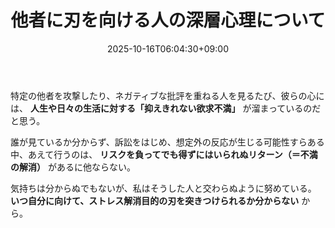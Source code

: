 ﻿---
title: "他者に刃を向ける人の深層心理について"
date: 2025-10-16T06:04:30+09:00
draft: false
---

特定の他者を攻撃したり、ネガティブな批評を重ねる人を見るたび、彼らの心には、 **人生や日々の生活に対する「抑えきれない欲求不満」** が溜まっているのだと思う。

誰が見ているか分からず、訴訟をはじめ、想定外の反応が生じる可能性すらある中、あえて行うのは、 **リスクを負ってでも得ずにはいられぬリターン（＝不満の解消）** があるに他ならない。

気持ちは分からぬでもないが、私はそうした人と交わらぬように努めている。 **いつ自分に向けて、ストレス解消目的の刃を突きつけられるか分からない** から。